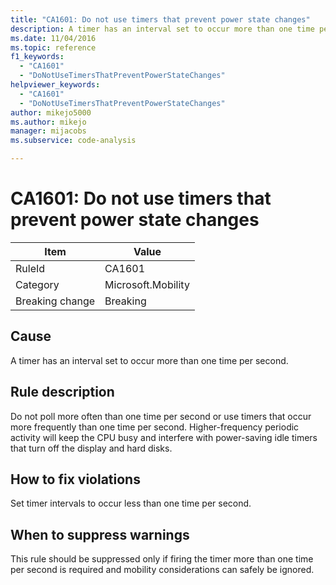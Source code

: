 ```yaml
---
title: "CA1601: Do not use timers that prevent power state changes"
description: A timer has an interval set to occur more than one time per second.
ms.date: 11/04/2016
ms.topic: reference
f1_keywords:
  - "CA1601"
  - "DoNotUseTimersThatPreventPowerStateChanges"
helpviewer_keywords:
  - "CA1601"
  - "DoNotUseTimersThatPreventPowerStateChanges"
author: mikejo5000
ms.author: mikejo
manager: mijacobs
ms.subservice: code-analysis

---
```


# CA1601: Do not use timers that prevent power state changes

|Item|Value|
|-|-|
|RuleId|CA1601|
|Category|Microsoft.Mobility|
|Breaking change|Breaking|

## Cause

A timer has an interval set to occur more than one time per second.

## Rule description

Do not poll more often than one time per second or use timers that occur more frequently than one time per second. Higher-frequency periodic activity will keep the CPU busy and interfere with power-saving idle timers that turn off the display and hard disks.

## How to fix violations

Set timer intervals to occur less than one time per second.

## When to suppress warnings

This rule should be suppressed only if firing the timer more than one time per second is required and mobility considerations can safely be ignored.
